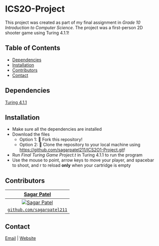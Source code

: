 # ICS2O-Project
This project was created as part of my final assignment in *Grade 10 Introduction to Computer Science*. The project was a first-person 2D shooter game using Turing 4.1.1!


## Table of Contents
* [Dependencies](#dependencies)
* [Installation](#installation)
* [Contributors](#contributors)
* [Contact](#contact)


## Dependencies
[Turing 4.1.1](http://compsci.ca/holtsoft/)


## Installation
* Make sure all the dependencies are installed
* Download the files
  * Option 1: 🍴 Fork this repository!
  * Option 2: 🧪 Clone the repository to your local machine using https://github.com/sagarpatel211/ICS2O1-Project.git!
* Run *Final Turing Game Project.t* in Turing 4.1.1 to run the program
* Use the mouse to point, arrow keys to move your player, and spacebar to shoot, and r to reload **only** when your cartridge is empty


## Contributors
| <a href="https://github.com/sagarpatel211" target="_blank">**Sagar Patel**</a> |
| :---: |
| [![Sagar Patel](https://avatars1.githubusercontent.com/u/34544263?s=200)](https://github.com/sagarpatel211)    |
| <a href="https://github.com/sagarpatel211" target="_blank">`github.com/sagarpatel211`</a> |


## Contact
[Email](mailto:patelsag@students.dsbn.org) | [Website](https://sagarpatel211.github.io/)
